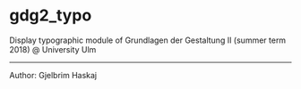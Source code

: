 # gdg2_typo
Display typographic module of Grundlagen der Gestaltung II (summer term 2018) @ University Ulm

------------
Author: Gjelbrim Haskaj
